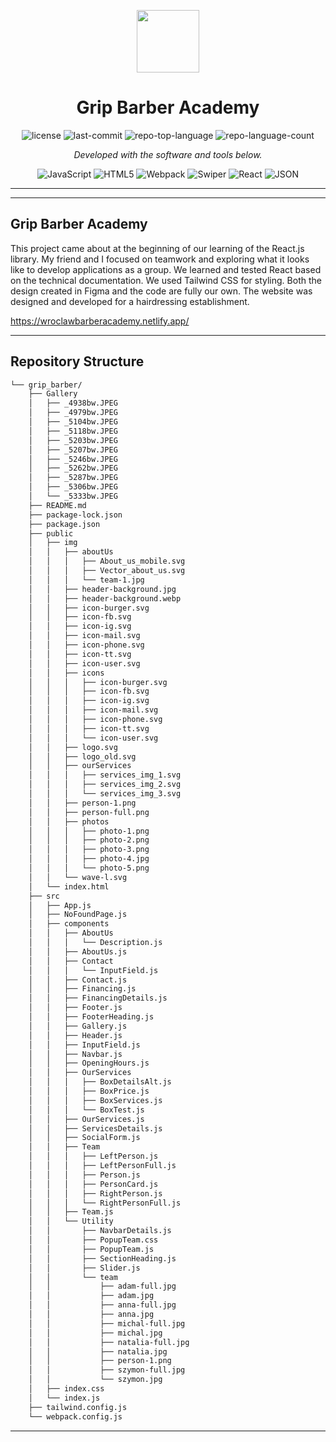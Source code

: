 <p align="center">
  <img src="https://cdn-icons-png.flaticon.com/512/6295/6295417.png" width="100" />
</p>
<p align="center">
    <h1 align="center">Grip Barber Academy</h1>
</p>

<p align="center">
	<img src="https://img.shields.io/github/license/oszymorek/grip_barber?style=flat&color=0080ff" alt="license">
	<img src="https://img.shields.io/github/last-commit/oszymorek/grip_barber?style=flat&logo=git&logoColor=white&color=0080ff" alt="last-commit">
	<img src="https://img.shields.io/github/languages/top/oszymorek/grip_barber?style=flat&color=0080ff" alt="repo-top-language">
	<img src="https://img.shields.io/github/languages/count/oszymorek/grip_barber?style=flat&color=0080ff" alt="repo-language-count">
<p>
<p align="center">
		<em>Developed with the software and tools below.</em>
</p>
<p align="center">
	<img src="https://img.shields.io/badge/JavaScript-F7DF1E.svg?style=flat&logo=JavaScript&logoColor=black" alt="JavaScript">
	<img src="https://img.shields.io/badge/HTML5-E34F26.svg?style=flat&logo=HTML5&logoColor=white" alt="HTML5">
	<img src="https://img.shields.io/badge/Webpack-8DD6F9.svg?style=flat&logo=Webpack&logoColor=black" alt="Webpack">
	<img src="https://img.shields.io/badge/Swiper-6332F6.svg?style=flat&logo=Swiper&logoColor=white" alt="Swiper">
	<img src="https://img.shields.io/badge/React-61DAFB.svg?style=flat&logo=React&logoColor=black" alt="React">
	<img src="https://img.shields.io/badge/JSON-000000.svg?style=flat&logo=JSON&logoColor=white" alt="JSON">
</p>
<hr>

---

## Grip Barber Academy

This project came about at the beginning of our learning of the React.js library. My friend and I focused on teamwork and exploring what it looks like to develop applications as a group. We learned and tested React based on the technical documentation. We used Tailwind CSS for styling. Both the design created in Figma and the code are fully our own. The website was designed and developed for a hairdressing establishment.

https://wroclawbarberacademy.netlify.app/

---

##  Repository Structure

```sh
└── grip_barber/
    ├── Gallery
    │   ├── _4938bw.JPEG
    │   ├── _4979bw.JPEG
    │   ├── _5104bw.JPEG
    │   ├── _5118bw.JPEG
    │   ├── _5203bw.JPEG
    │   ├── _5207bw.JPEG
    │   ├── _5246bw.JPEG
    │   ├── _5262bw.JPEG
    │   ├── _5287bw.JPEG
    │   ├── _5306bw.JPEG
    │   └── _5333bw.JPEG
    ├── README.md
    ├── package-lock.json
    ├── package.json
    ├── public
    │   ├── img
    │   │   ├── aboutUs
    │   │   │   ├── About_us_mobile.svg
    │   │   │   ├── Vector_about_us.svg
    │   │   │   └── team-1.jpg
    │   │   ├── header-background.jpg
    │   │   ├── header-background.webp
    │   │   ├── icon-burger.svg
    │   │   ├── icon-fb.svg
    │   │   ├── icon-ig.svg
    │   │   ├── icon-mail.svg
    │   │   ├── icon-phone.svg
    │   │   ├── icon-tt.svg
    │   │   ├── icon-user.svg
    │   │   ├── icons
    │   │   │   ├── icon-burger.svg
    │   │   │   ├── icon-fb.svg
    │   │   │   ├── icon-ig.svg
    │   │   │   ├── icon-mail.svg
    │   │   │   ├── icon-phone.svg
    │   │   │   ├── icon-tt.svg
    │   │   │   └── icon-user.svg
    │   │   ├── logo.svg
    │   │   ├── logo_old.svg
    │   │   ├── ourServices
    │   │   │   ├── services_img_1.svg
    │   │   │   ├── services_img_2.svg
    │   │   │   └── services_img_3.svg
    │   │   ├── person-1.png
    │   │   ├── person-full.png
    │   │   ├── photos
    │   │   │   ├── photo-1.png
    │   │   │   ├── photo-2.png
    │   │   │   ├── photo-3.png
    │   │   │   ├── photo-4.jpg
    │   │   │   └── photo-5.png
    │   │   └── wave-l.svg
    │   └── index.html
    ├── src
    │   ├── App.js
    │   ├── NoFoundPage.js
    │   ├── components
    │   │   ├── AboutUs
    │   │   │   └── Description.js
    │   │   ├── AboutUs.js
    │   │   ├── Contact
    │   │   │   └── InputField.js
    │   │   ├── Contact.js
    │   │   ├── Financing.js
    │   │   ├── FinancingDetails.js
    │   │   ├── Footer.js
    │   │   ├── FooterHeading.js
    │   │   ├── Gallery.js
    │   │   ├── Header.js
    │   │   ├── InputField.js
    │   │   ├── Navbar.js
    │   │   ├── OpeningHours.js
    │   │   ├── OurServices
    │   │   │   ├── BoxDetailsAlt.js
    │   │   │   ├── BoxPrice.js
    │   │   │   ├── BoxServices.js
    │   │   │   └── BoxTest.js
    │   │   ├── OurServices.js
    │   │   ├── ServicesDetails.js
    │   │   ├── SocialForm.js
    │   │   ├── Team
    │   │   │   ├── LeftPerson.js
    │   │   │   ├── LeftPersonFull.js
    │   │   │   ├── Person.js
    │   │   │   ├── PersonCard.js
    │   │   │   ├── RightPerson.js
    │   │   │   └── RightPersonFull.js
    │   │   ├── Team.js
    │   │   └── Utility
    │   │       ├── NavbarDetails.js
    │   │       ├── PopupTeam.css
    │   │       ├── PopupTeam.js
    │   │       ├── SectionHeading.js
    │   │       ├── Slider.js
    │   │       └── team
    │   │           ├── adam-full.jpg
    │   │           ├── adam.jpg
    │   │           ├── anna-full.jpg
    │   │           ├── anna.jpg
    │   │           ├── michal-full.jpg
    │   │           ├── michal.jpg
    │   │           ├── natalia-full.jpg
    │   │           ├── natalia.jpg
    │   │           ├── person-1.png
    │   │           ├── szymon-full.jpg
    │   │           └── szymon.jpg
    │   ├── index.css
    │   └── index.js
    ├── tailwind.config.js
    └── webpack.config.js
```

---
